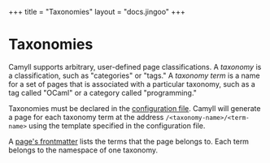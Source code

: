 +++
title = "Taxonomies"
layout = "docs.jingoo"
+++

# Taxonomies

Camyll supports arbitrary, user-defined page classifications. A *taxonomy* is
a classification, such as "categories" or "tags." A *taxonomy term* is a name
for a set of pages that is associated with a particular taxonomy, such as
a tag called "OCaml" or a category called "programming."

Taxonomies must be declared in the [configuration file](configuration.html).
Camyll will generate a page for each taxonomy term at the address
`/<taxonomy-name>/<term-name>` using the template specified in the configuration
file.

A [page's frontmatter](pages.html) lists the terms that the page belongs to.
Each term belongs to the namespace of one taxonomy.

